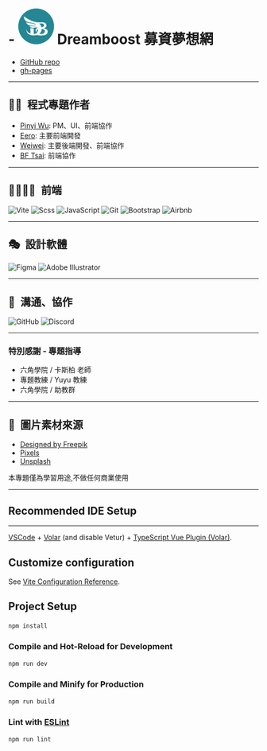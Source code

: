 # - ![db-logo](https://raw.githubusercontent.com/PinyiW0/DreamBoost/b9f75522c7091e2a7e1dae8c7cb7e818b6974727/public/images/home/userIcon36.svg) Dreamboost 募資夢想網

* [GitHub repo](https://github.com/PinyiW0/DreamBoost/tree/main)
* [gh-pages](https://pinyiw0.github.io/DreamBoost/#/home)

---

## 🕺💃&ensp;程式專題作者

  - [Pinyi Wu](https://github.com/PinyiW0): PM、UI、前端協作
  - [Eero](https://github.com/sksak75312): 主要前端開發
  - [Weiwei](https://github.com/cieliscute): 主要後端開發、前端協作
  - [BF Tsai](https://github.com/bftsai): 前端協作

---

##  🧑‍💻👩‍💻&ensp;前端
![Vite](https://img.shields.io/badge/vite-%23646CFF.svg?style=for-the-badge&logo=vite&logoColor=white)
![Scss](https://img.shields.io/badge/sass-%23CC6699?style=for-the-badge&logo=sass&logoColor=white)
![JavaScript](https://img.shields.io/badge/javascript-%23323330.svg?style=for-the-badge&logo=javascript&logoColor=%23F7DF1E)
![Git](https://img.shields.io/badge/git-%23F05033.svg?style=for-the-badge&logo=git&logoColor=white)
![Bootstrap](https://img.shields.io/badge/bootstrap-%238511FA.svg?style=for-the-badge&logo=bootstrap&logoColor=white)
![Airbnb]()

---

##  🎭&ensp;設計軟體
![Figma](https://img.shields.io/badge/figma-%23F24E1E?style=for-the-badge&logo=figma&logoColor=white)
![Adobe Illustrator](https://img.shields.io/badge/adobe%20illustrator-%23310000?style=for-the-badge&logo=adobeillustrator)

---

##  🤝&ensp;溝通、協作
![GitHub](https://img.shields.io/badge/github-%23121011.svg?style=for-the-badge&logo=github&logoColor=white)
![Discord](https://img.shields.io/badge/Discord-%235865F2.svg?style=for-the-badge&logo=discord&logoColor=white)

---

### 特別感謝 - 專題指導
  - 六角學院 / 卡斯柏 老師
  - 專題教練 / Yuyu 教練
  - 六角學院 / 助教群

---

## 🌄&ensp;圖片素材來源
- [Designed by Freepik](www.freepik.com)
- [Pixels](https://www.pexels.com/zh-tw/)
- [Unsplash](https://unsplash.com/)

本專題僅為學習用途,不做任何商業使用

---

## Recommended IDE Setup

---

[VSCode](https://code.visualstudio.com/) + [Volar](https://marketplace.visualstudio.com/items?itemName=Vue.volar) (and disable Vetur) + [TypeScript Vue Plugin (Volar)](https://marketplace.visualstudio.com/items?itemName=Vue.vscode-typescript-vue-plugin).

## Customize configuration

See [Vite Configuration Reference](https://vitejs.dev/config/).

## Project Setup

```sh
npm install
```

### Compile and Hot-Reload for Development

```sh
npm run dev
```

### Compile and Minify for Production

```sh
npm run build
```

### Lint with [ESLint](https://eslint.org/)

```sh
npm run lint
```
